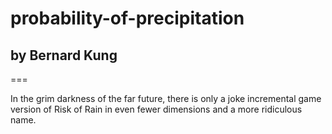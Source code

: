 # probability-of-precipitation

## by Bernard Kung
===

In the grim darkness of the far future, there is only a joke incremental game version of Risk of Rain in even fewer dimensions and a more ridiculous name. 
